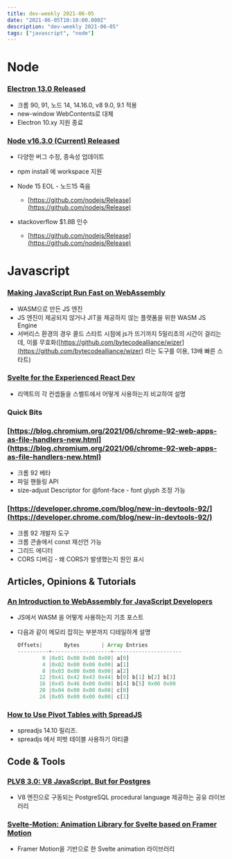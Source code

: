 ```yaml
---
title: dev-weekly 2021-06-05
date: "2021-06-05T10:10:00.000Z"
description: "dev-weekly 2021-06-05"
tags: ["javascript", "node"]
---
```


# Node

### **[Electron 13.0 Released](https://www.electronjs.org/blog/electron-13-0)**

- 크롬 90, 91, 노드 14, 14.16.0, v8 9.0, 9.1 적용
- new-window WebContents로 대체
- Electron 10.xy 지원 종료

### **[Node v16.3.0 (Current) Released](https://nodejs.org/en/blog/release/v16.3.0/)**

- 다양한 버그 수정, 종속성 업데이트
- npm install 에 workspace 지원

- Node 15 EOL - 노드15 죽음
    - [https://github.com/nodejs/Release](https://github.com/nodejs/Release)
- stackoverflow $1.8B 인수
    - [https://github.com/nodejs/Release](https://github.com/nodejs/Release)

# Javascript

### **[Making JavaScript Run Fast on WebAssembly](https://bytecodealliance.org/articles/making-javascript-run-fast-on-webassembly)**

- WASM으로 만든 JS 엔진
- JS 엔진이 제공되지 않거나 JIT을 제공하지 않는 플랫폼을 위한 WASM JS Engine
- 서버리스 환경의 경우 콜드 스타트 시점에 js가 뜨기까지 5밀리초의 시간이 걸리는데, 이를 무효화([https://github.com/bytecodealliance/wizer](https://github.com/bytecodealliance/wizer) 라는 도구를 이용, 13배 빠른 스타트)

### **[Svelte for the Experienced React Dev](https://css-tricks.com/svelte-for-the-experienced-react-dev/)**

- 리액트의 각 컨셉들을 스벨트에서 어떻게 사용하는지 비교하여 설명

### **Quick Bits**

### **[https://blog.chromium.org/2021/06/chrome-92-web-apps-as-file-handlers-new.html](https://blog.chromium.org/2021/06/chrome-92-web-apps-as-file-handlers-new.html)**

- 크롬 92 베타
- 파일 핸들링 API
- size-adjust Descriptor for @font-face - font glyph 조정 가능

### **[https://developer.chrome.com/blog/new-in-devtools-92/](https://developer.chrome.com/blog/new-in-devtools-92/)**

- 크롬 92 개발자 도구
- 크롬 콘솔에서 const 재선언 가능
- 그리드 에디터
- CORS 디버깅 - 왜 CORS가 발생했는지 원인 표시

## Articles, Opinions & Tutorials

### **[An Introduction to WebAssembly for JavaScript Developers](https://pascalpares.appspot.ovh/webassembly-for-javascript-developers/)**

- JS에서 WASM 을 어떻게 사용하는지 기초 포스트
- 다음과 같이 메모리 잡히는 부분까지 디테일하게 설명

    ```jsx
    Offsets|       Bytes       | Array Entries
    ----------+-------------------+----------------------
            0 |0x01 0x00 0x00 0x00| a[0]
            4 |0x02 0x00 0x00 0x00| a[1]
            8 |0x03 0x00 0x00 0x00| a[2] 
           12 |0x41 0x42 0x43 0x44| b[0] b[1] b[2] b[3]
           16 |0x45 0x46 0x00 0x00| b[4] b[5] 0x00 0x00
           20 |0x04 0x00 0x00 0x00| c[0]
           24 |0x05 0x00 0x00 0x00| c[1]
    ```

### **[How to Use Pivot Tables with SpreadJS](https://www.grapecity.com/blogs/how-to-use-pivot-tables-with-spreadjs)**

- spreadjs 14.10 릴리즈.
- spreadjs 에서 피벗 테이블 사용하기 아티클

## Code & Tools

### **[PLV8 3.0: V8 JavaScript, But for Postgres](https://github.com/plv8/plv8)**

- V8 엔진으로 구동되는 PostgreSQL procedural language 제공하는 공유 라이브러리

### **[Svelte-Motion: Animation Library for Svelte based on Framer Motion](https://svelte-motion.gradientdescent.de/)**

- Framer Motion을 기반으로 한 Svelte animation 라이브러리